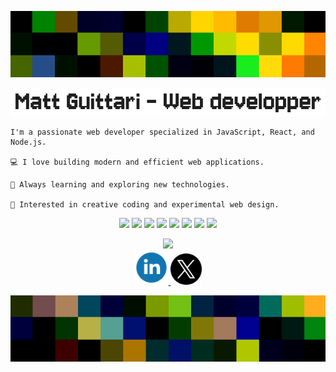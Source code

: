 <head>
  <link href="https://fonts.googleapis.com/css2?family=Jersey+10&display=swap" rel="stylesheet">
</head>

<p align="center">
  <img src="https://raw.githubusercontent.com/mguittari/mguittari/main/assets/ban4.png" alt="Image" />
</p>

![Title](assets/Title.png)

<div align="left">
<div>
  <p style="text-align: right; text-wrap: wrap;">

    I'm a passionate web developer specialized in JavaScript, React, and Node.js.

    💻 I love building modern and efficient web applications.

    🚀 Always learning and exploring new technologies.

    🎨 Interested in creative coding and experimental web design.  
  </p>
  </div>
<div align="center">
  <p align="center">
    <img src="https://img.shields.io/badge/Sass-pink?style=flat&logo=sass&logoColor=black" />
    <img src="https://img.shields.io/badge/Tailwind-lightblue?style=flat&logo=tailwindcss&logoColor=black" />
    <img src="https://img.shields.io/badge/Javascript-yellow?style=flat&logo=javascript&logoColor=white" />
    <img src="https://img.shields.io/badge/React-blue?style=flat&logo=react&logoColor=white" />
    <img src="https://img.shields.io/badge/Node-gold?style=flat&logo=nodedotjs&logoColor=black" />
    <img src="https://img.shields.io/badge/Express-green?style=flat&logo=express&logoColor=white" />
    <img src="https://img.shields.io/badge/MySQL-darkblue?style=flat&logo=mysql&logoColor=white" />
    <img src="https://img.shields.io/badge/Figma-violet?style=flat&logo=figma&logoColor=white" />
  </p>
</div>
<div align="center">
  <img  src="https://github-readme-stats.vercel.app/api?username=mguittari&show_icons=true&theme=merko&hide=issues" />
</div>
<div align="center">
<a href="linkedin.com/in/mattiasguittari">
  <img style="width: 55px;" src="assets/Linkedin.svg" />
</a>
<a href="linkedin.com/">
  <img style="width: 50px;"  src="assets/X.png" />
</a>
</div>
<p align="center">
  <img src="https://raw.githubusercontent.com/mguittari/mguittari/main/assets/ban7.png" alt="Image" />
</p>
</div>
